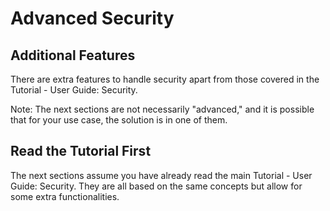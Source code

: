 # Advanced Security

## Additional Features

There are extra features to handle security apart from those covered in the Tutorial - User Guide: Security.

Note: The next sections are not necessarily "advanced," and it is possible that for your use case, the solution is in one of them.

## Read the Tutorial First

The next sections assume you have already read the main Tutorial - User Guide: Security. They are all based on the same concepts but allow for some extra functionalities.